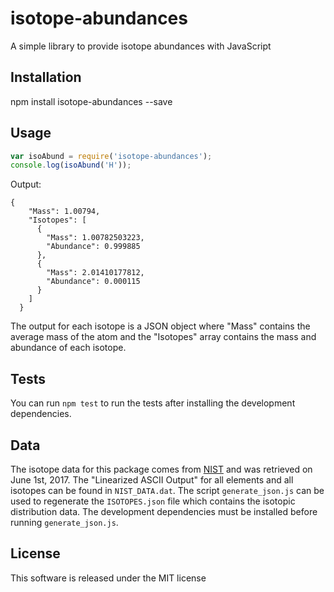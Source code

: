 # isotope-abundances
A simple library to provide isotope abundances with JavaScript

## Installation
npm install isotope-abundances --save

## Usage
``` javascript
var isoAbund = require('isotope-abundances');
console.log(isoAbund('H'));
```
Output:
```
{
    "Mass": 1.00794,
    "Isotopes": [
      {
        "Mass": 1.00782503223,
        "Abundance": 0.999885
      },
      {
        "Mass": 2.01410177812,
        "Abundance": 0.000115
      }
    ]
  }
```
The output for each isotope is a JSON object where "Mass" contains the average mass of the atom and the "Isotopes" array contains the mass and abundance of each isotope.

## Tests
You can run `npm test` to run the tests after installing the development dependencies.

## Data
The isotope data for this package comes from [NIST](https://www.nist.gov/pml/atomic-weights-and-isotopic-compositions-column-descriptions) and was retrieved on June 1st, 2017. The "Linearized ASCII Output" for all elements and all isotopes can be found in `NIST_DATA.dat`. The script `generate_json.js` can be used to regenerate the `ISOTOPES.json` file which contains the isotopic distribution data. The development dependencies must be installed before running `generate_json.js`.

## License
This software is released under the MIT license
